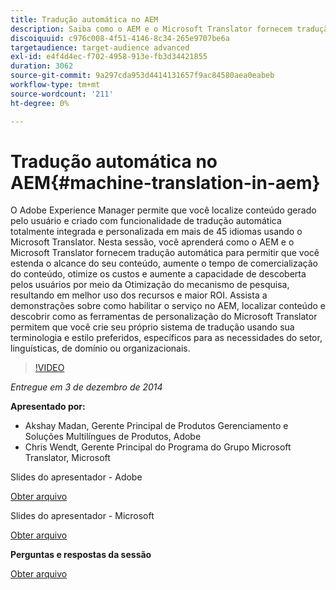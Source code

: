 ```yaml
---
title: Tradução automática no AEM
description: Saiba como o AEM e o Microsoft Translator fornecem tradução automática para permitir que você estenda o alcance do conteúdo, aumente o tempo de comercialização do conteúdo, otimize os custos e aumente a capacidade de descoberta de usuários por meio da Otimização do mecanismo de pesquisa, resultando em melhor uso dos recursos e maior ROI.
discoiquuid: c976c008-4f51-4146-8c34-265e9707be6a
targetaudience: target-audience advanced
exl-id: e4f4d4ec-f702-4958-913e-fb3d34421855
duration: 3062
source-git-commit: 9a297cda953d4414131657f9ac84580aea0eabeb
workflow-type: tm+mt
source-wordcount: '211'
ht-degree: 0%

---
```


# Tradução automática no AEM{#machine-translation-in-aem}

O Adobe Experience Manager permite que você localize conteúdo gerado pelo usuário e criado com funcionalidade de tradução automática totalmente integrada e personalizada em mais de 45 idiomas usando o Microsoft Translator. Nesta sessão, você aprenderá como o AEM e o Microsoft Translator fornecem tradução automática para permitir que você estenda o alcance do seu conteúdo, aumente o tempo de comercialização do conteúdo, otimize os custos e aumente a capacidade de descoberta pelos usuários por meio da Otimização do mecanismo de pesquisa, resultando em melhor uso dos recursos e maior ROI. Assista a demonstrações sobre como habilitar o serviço no AEM, localizar conteúdo e descobrir como as ferramentas de personalização do Microsoft Translator permitem que você crie seu próprio sistema de tradução usando sua terminologia e estilo preferidos, específicos para as necessidades do setor, linguísticas, de domínio ou organizacionais.

>[!VIDEO](https://video.tv.adobe.com/v/19383/?quality=9)

*Entregue em 3 de dezembro de 2014*

**Apresentado por:**

* Akshay Madan, Gerente Principal de Produtos Gerenciamento e Soluções Multilíngues de Produtos, Adobe
* Chris Wendt, Gerente Principal do Programa do Grupo Microsoft Translator, Microsoft

Slides do apresentador - Adobe

[Obter arquivo](assets/aem-gems-machine-translation-12-03-14.pdf)

Slides do apresentador - Microsoft

[Obter arquivo](assets/adobe-microsoft-gems-12-03-14.pdf)

**Perguntas e respostas da sessão**

[Obter arquivo](assets/q-a-machine-translation-12-3-14.pdf)
<!--
[Get back to the Overview](https://helpx.adobe.com/experience-manager/kt/eseminars/gems/aem-index.html)
-->
